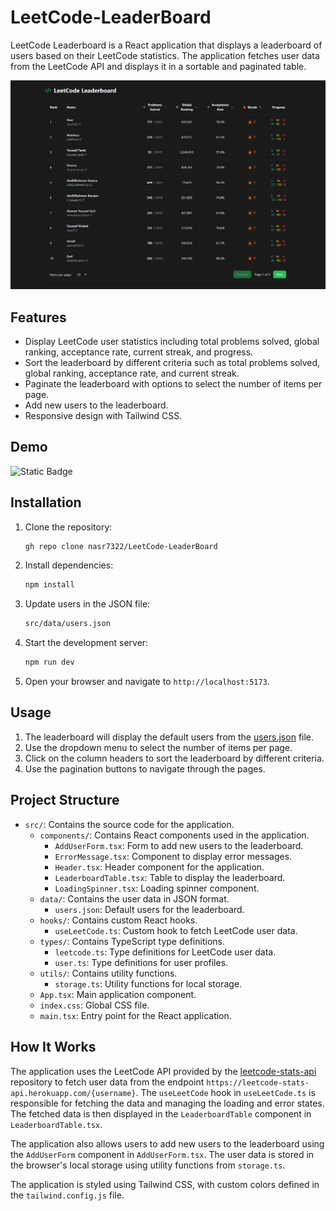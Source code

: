 # LeetCode-LeaderBoard

LeetCode Leaderboard is a React application that displays a leaderboard of users based on their LeetCode statistics. The application fetches user data from the LeetCode API and displays it in a sortable and paginated table.

![LeetCode Leaderboard](./images/Project%20Ui.png)

## Features

- Display LeetCode user statistics including total problems solved, global ranking, acceptance rate, current streak, and progress.
- Sort the leaderboard by different criteria such as total problems solved, global ranking, acceptance rate, and current streak.
- Paginate the leaderboard with options to select the number of items per page.
- Add new users to the leaderboard.
- Responsive design with Tailwind CSS.

## Demo

![Static Badge](https://img.shields.io/badge/Hosted_on-Vercel-black%3Flogo%3Dvercel)

## Installation

1. Clone the repository:
    ```sh
    gh repo clone nasr7322/LeetCode-LeaderBoard
    ```

2. Install dependencies:
    ```sh
    npm install
    ```

3. Update users in the JSON file:
    ```sh
    src/data/users.json
    ```

4. Start the development server:
    ```sh
    npm run dev
    ```

4. Open your browser and navigate to `http://localhost:5173`.

## Usage

1. The leaderboard will display the default users from the [users.json](http://_vscodecontentref_/1) file.
2. Use the dropdown menu to select the number of items per page.
3. Click on the column headers to sort the leaderboard by different criteria.
4. Use the pagination buttons to navigate through the pages.

## Project Structure

- `src/`: Contains the source code for the application.
  - `components/`: Contains React components used in the application.
    - `AddUserForm.tsx`: Form to add new users to the leaderboard.
    - `ErrorMessage.tsx`: Component to display error messages.
    - `Header.tsx`: Header component for the application.
    - `LeaderboardTable.tsx`: Table to display the leaderboard.
    - `LoadingSpinner.tsx`: Loading spinner component.
  - `data/`: Contains the user data in JSON format.
    - `users.json`: Default users for the leaderboard.
  - `hooks/`: Contains custom React hooks.
    - `useLeetCode.ts`: Custom hook to fetch LeetCode user data.
  - `types/`: Contains TypeScript type definitions.
    - `leetcode.ts`: Type definitions for LeetCode user data.
    - `user.ts`: Type definitions for user profiles.
  - `utils/`: Contains utility functions.
    - `storage.ts`: Utility functions for local storage.
  - `App.tsx`: Main application component.
  - `index.css`: Global CSS file.
  - `main.tsx`: Entry point for the React application.

## How It Works

The application uses the LeetCode API provided by the [leetcode-stats-api](https://github.com/JeremyTsaii/leetcode-stats-api) repository to fetch user data from the endpoint `https://leetcode-stats-api.herokuapp.com/{username}`. The `useLeetCode` hook in `useLeetCode.ts` is responsible for fetching the data and managing the loading and error states. The fetched data is then displayed in the `LeaderboardTable` component in `LeaderboardTable.tsx`.

The application also allows users to add new users to the leaderboard using the `AddUserForm` component in `AddUserForm.tsx`. The user data is stored in the browser's local storage using utility functions from `storage.ts`.

The application is styled using Tailwind CSS, with custom colors defined in the `tailwind.config.js` file.